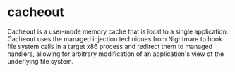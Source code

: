cacheout
========

Cacheout is a user-mode memory cache that is local to a single application. Cacheout uses the managed injection techniques from Nightmare to hook file system calls in a target x86 process and redirect them to managed handlers, allowing for arbitrary modification of an application's view of the underlying file system.
